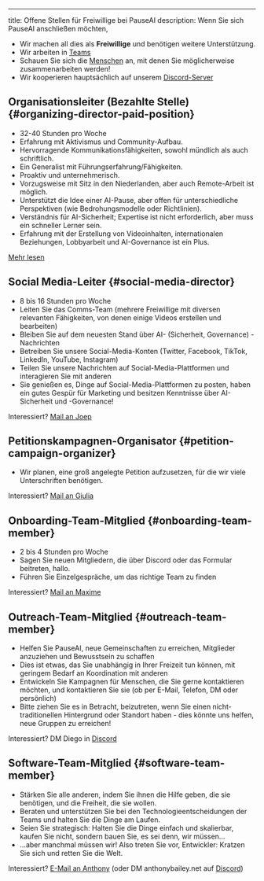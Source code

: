 

---
title: Offene Stellen für Freiwillige bei PauseAI
description: Wenn Sie sich PauseAI anschließen möchten,

- Wir machen all dies als **Freiwillige** und benötigen weitere Unterstützung.
- Wir arbeiten in [Teams](/teams)
- Schauen Sie sich die [Menschen](/people) an, mit denen Sie möglicherweise zusammenarbeiten werden!
- Wir kooperieren hauptsächlich auf unserem [Discord-Server](https://discord.gg/2XXWXvErfA)

## Organisationsleiter (Bezahlte Stelle) {#organizing-director-paid-position}

- 32-40 Stunden pro Woche
- Erfahrung mit Aktivismus und Community-Aufbau.
- Hervorragende Kommunikationsfähigkeiten, sowohl mündlich als auch schriftlich.
- Ein Generalist mit Führungserfahrung/Fähigkeiten.
- Proaktiv und unternehmerisch.
- Vorzugsweise mit Sitz in den Niederlanden, aber auch Remote-Arbeit ist möglich.
- Unterstützt die Idee einer AI-Pause, aber offen für unterschiedliche Perspektiven (wie Bedrohungsmodelle oder Richtlinien).
- Verständnis für AI-Sicherheit; Expertise ist nicht erforderlich, aber muss ein schneller Lerner sein.
- Erfahrung mit der Erstellung von Videoinhalten, internationalen Beziehungen, Lobbyarbeit und AI-Governance ist ein Plus.

[Mehr lesen](/2024-vacancy-organizing-director)

## Social Media-Leiter {#social-media-director}

- 8 bis 16 Stunden pro Woche
- Leiten Sie das Comms-Team (mehrere Freiwillige mit diversen relevanten Fähigkeiten, von denen einige Videos erstellen und bearbeiten)
- Bleiben Sie auf dem neuesten Stand über AI- (Sicherheit, Governance) -Nachrichten
- Betreiben Sie unsere Social-Media-Konten (Twitter, Facebook, TikTok, LinkedIn, YouTube, Instagram)
- Teilen Sie unsere Nachrichten auf Social-Media-Plattformen und interagieren Sie mit anderen
- Sie genießen es, Dinge auf Social-Media-Plattformen zu posten, haben ein gutes Gespür für Marketing und besitzen Kenntnisse über AI-Sicherheit und -Governance!

Interessiert? [Mail an Joep](mailto:joep@pauseai.info)

## Petitionskampagnen-Organisator {#petition-campaign-organizer}

- Wir planen, eine groß angelegte Petition aufzusetzen, für die wir viele Unterschriften benötigen.

Interessiert? [Mail an Giulia](mailto:giulia@pausai.info)

## Onboarding-Team-Mitglied {#onboarding-team-member}

- 2 bis 4 Stunden pro Woche
- Sagen Sie neuen Mitgliedern, die über Discord oder das Formular beitreten, hallo.
- Führen Sie Einzelgespräche, um das richtige Team zu finden

Interessiert? [Mail an Maxime](mailto:maxime@pausai.info)

## Outreach-Team-Mitglied {#outreach-team-member}

- Helfen Sie PauseAI, neue Gemeinschaften zu erreichen, Mitglieder anzuziehen und Bewusstsein zu schaffen
- Dies ist etwas, das Sie unabhängig in Ihrer Freizeit tun können, mit geringem Bedarf an Koordination mit anderen
- Entwickeln Sie Kampagnen für Menschen, die Sie gerne kontaktieren möchten, und kontaktieren Sie sie (ob per E-Mail, Telefon, DM oder persönlich)
- Bitte ziehen Sie es in Betracht, beizutreten, wenn Sie einen nicht-traditionellen Hintergrund oder Standort haben - dies könnte uns helfen, neue Gruppen zu erreichen!

Interessiert? DM Diego in [Discord](https://discord.gg/y9hdAjD83e)

## Software-Team-Mitglied {#software-team-member}

- Stärken Sie alle anderen, indem Sie ihnen die Hilfe geben, die sie benötigen, und die Freiheit, die sie wollen.
- Beraten und unterstützen Sie bei den Technologieentscheidungen der Teams und halten Sie die Dinge am Laufen.
- Seien Sie strategisch: Halten Sie die Dinge einfach und skalierbar, kaufen Sie nicht, sondern bauen Sie, es sei denn, wir müssen...
- ...aber manchmal müssen wir! Also treten Sie vor, Entwickler: Kratzen Sie sich und retten Sie die Welt.

Interessiert? [E-Mail an Anthony](mailto:anthony@pausai.info) (oder DM anthonybailey.net auf [Discord](https://discord.gg/y9hdAjD83e))